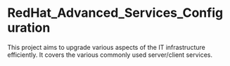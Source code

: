 # RedHat_Advanced_Services_Configuration
This project aims to upgrade various aspects of the IT infrastructure efficiently. It covers the various commonly used server/client services. 

